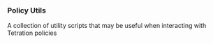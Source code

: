 ### Policy Utils

A collection of utility scripts that may be useful when interacting with Tetration policies
